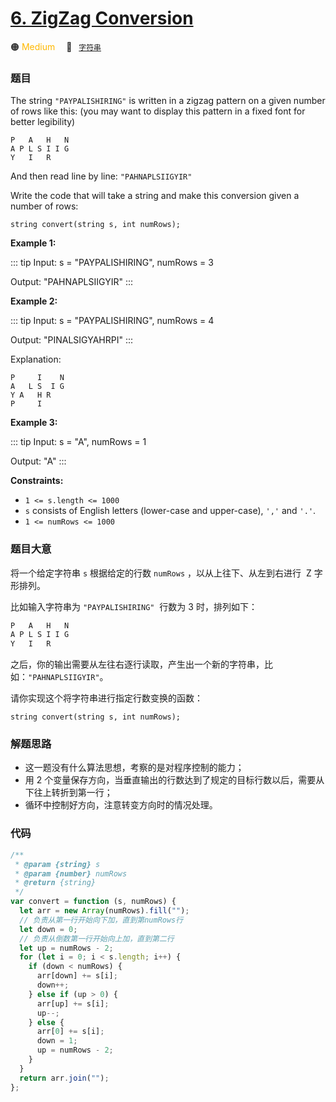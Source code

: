 # [6. ZigZag Conversion](https://leetcode.com/problems/zigzag-conversion/)

🟠 <font color=#ffb800>Medium</font>&emsp; 🔖&ensp; [`字符串`](../solution/字符串)
### 题目

The string `"PAYPALISHIRING"` is written in a zigzag pattern on a given number of rows like this: (you may want to display this pattern in a fixed font for better legibility)

```
P   A   H   N
A P L S I I G
Y   I   R
```

And then read line by line: `"PAHNAPLSIIGYIR"`

Write the code that will take a string and make this conversion given a number of rows:

```
string convert(string s, int numRows);
```

**Example 1:**

::: tip
Input: s = "PAYPALISHIRING", numRows = 3

Output: "PAHNAPLSIIGYIR"
:::

**Example 2:**

::: tip
Input: s = "PAYPALISHIRING", numRows = 4

Output: "PINALSIGYAHRPI"
:::

Explanation:

    P     I    N
    A   L S  I G
    Y A   H R
    P     I

**Example 3:**

::: tip
Input: s = "A", numRows = 1

Output: "A"
:::

**Constraints:**

- `1 <= s.length <= 1000`
- `s` consists of English letters (lower-case and upper-case), `','` and `'.'`.
- `1 <= numRows <= 1000`

### 题目大意

将一个给定字符串 `s` 根据给定的行数 `numRows` ，以从上往下、从左到右进行  Z 字形排列。

比如输入字符串为 `"PAYPALISHIRING"`  行数为 3 时，排列如下：

```javascript
P   A   H   N
A P L S I I G
Y   I   R
```

之后，你的输出需要从左往右逐行读取，产生出一个新的字符串，比如：`"PAHNAPLSIIGYIR"`。

请你实现这个将字符串进行指定行数变换的函数：

`string convert(string s, int numRows);`

### 解题思路

- 这一题没有什么算法思想，考察的是对程序控制的能力；
- 用 2 个变量保存方向，当垂直输出的行数达到了规定的目标行数以后，需要从下往上转折到第一行；
- 循环中控制好方向，注意转变方向时的情况处理。

### 代码

```javascript
/**
 * @param {string} s
 * @param {number} numRows
 * @return {string}
 */
var convert = function (s, numRows) {
  let arr = new Array(numRows).fill("");
  // 负责从第一行开始向下加，直到第numRows行
  let down = 0;
  // 负责从倒数第一行开始向上加，直到第二行
  let up = numRows - 2;
  for (let i = 0; i < s.length; i++) {
    if (down < numRows) {
      arr[down] += s[i];
      down++;
    } else if (up > 0) {
      arr[up] += s[i];
      up--;
    } else {
      arr[0] += s[i];
      down = 1;
      up = numRows - 2;
    }
  }
  return arr.join("");
};
```
